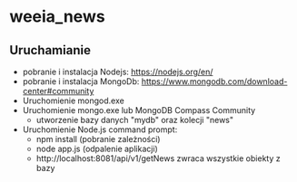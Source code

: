 # weeia_news

## Uruchamianie
- pobranie i instalacja Nodejs: https://nodejs.org/en/
- pobranie i instalacja MongoDb: https://www.mongodb.com/download-center#community
- Uruchomienie mongod.exe
- Uruchomienie mongo.exe lub MongoDB Compass Community
  - utworzenie bazy danych "mydb" oraz kolecji "news"
- Uruchomienie Node.js command prompt:
  - npm install (pobranie zależności)
  - node app.js (odpalenie aplikacji)
  - http://localhost:8081/api/v1/getNews zwraca wszystkie obiekty z bazy